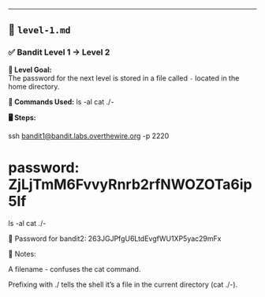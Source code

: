 
---

## 🔹 `level-1.md`

### ✅ Bandit Level 1 → Level 2

**🧠 Level Goal:**  
The password for the next level is stored in a file called `-` located in the home directory.

**🔧 Commands Used:**
ls -al
cat ./-


**🖥️ Steps:**

ssh bandit1@bandit.labs.overthewire.org -p 2220
# password: ZjLjTmM6FvvyRnrb2rfNWOZOTa6ip5If
ls -al
cat ./-

🔑 Password for bandit2:
263JGJPfgU6LtdEvgfWU1XP5yac29mFx

📌 Notes:

A filename - confuses the cat command.

Prefixing with ./ tells the shell it’s a file in the current directory (cat ./-).
